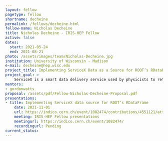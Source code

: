 ```yaml
---
layout: fellow
pagetype: fellow
shortname: decheine
permalink: /fellows/decheine.html
fellow-name: Nicholas Decheine
title: Nicholas Decheine - IRIS-HEP Fellow
active: false
dates:
  start: 2021-05-24
  end: 2021-08-21
photo: /assets/images/team/Nicholas-Decheine.jpg
institution: University of Wisconsin - Madison
e-mail: decheine@hep.wisc.edu
project_title: Implementing ServiceX Data as a Source for ROOT’s RDataFrame
project_goal: >
    ServiceX is a smart data delivery service used by physicists to retrieve data subsets for analysis. This project aims to develop a streamlined C++ software service that bridges the gap between ServiceX experiment data acquisition and the creation and instantiation of a ROOT RDataFrame for analysis. It will accomplish this by fetching ServiceX data using a user request, construct an RDataFrame instance using the fetched data, and return it to the user, ready for analysis. This utility will streamline the analysis process so that physicist will spend less time on organizing their data and more time doing meaningful analysis on a virtual data frame. The demo dataset will be CMS Higgs event data from CERN’s Open Data collection.
mentors:
- gordonwatts
proposal: /assets/pdf/Fellow-Nicholas-Decheine-Proposal.pdf
presentations:
- title: Implementing ServiceX data source for ROOT’s RDataFrame
    date: 2021-11-01
    url: https://indico.cern.ch/event/1082474/contributions/4551121/attachments/2337502/3984348/ServiceX%20to%20RDataFrame%20Presentation%20%281%29.pdf
    meeting: IRIS-HEP Fellow presentations
    meetingurl: https://indico.cern.ch/event/1082474/
    recordingurl: Pending
current_status:
---
```


